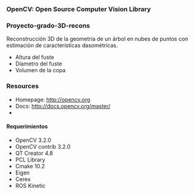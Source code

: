 
### OpenCV: Open Source Computer Vision Library

### Proyecto-grado-3D-recons
Reconstrucción 3D de la geometría de un árbol en nubes de puntos con estimación de características dasométricas.
* Altura del fuste
* Díametro del fuste
* Volumen de la copa

### Resources

* Homepage: <http://opencv.org>
* Docs: <http://docs.opencv.org/master/>
*
#### Requerimientos

* OpenCV 3.2.0
* OpenCV contrib 3.2.0
* QT Creator 4.8
* PCL Library 
* Cmake 10.2
* Eigen
* Ceres
* ROS Kinetic



